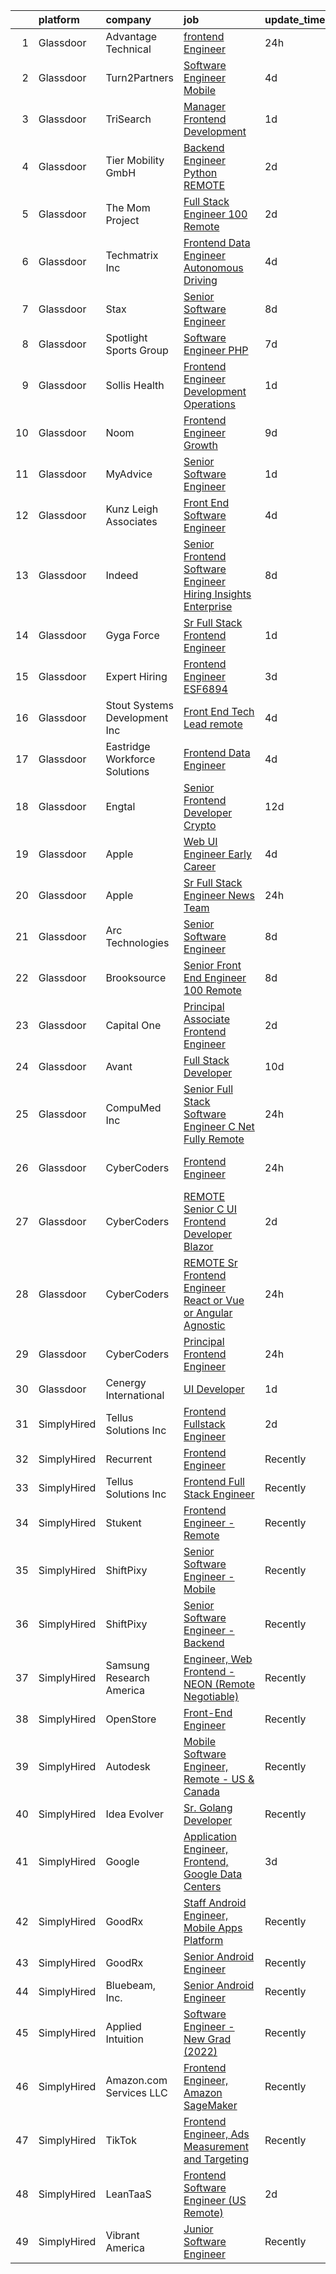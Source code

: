 

|    | platform    | company                       | job                                                                                                                                                                                                                                                                                                                                                                                                                                                                                                                                                                                                                                                                                                                                                                                                                                                                                                                                                                                                                                                                                                                                                                                                                                                                                                                                                                                                                         | update_time   | location                       |
|---:|:------------|:------------------------------|:----------------------------------------------------------------------------------------------------------------------------------------------------------------------------------------------------------------------------------------------------------------------------------------------------------------------------------------------------------------------------------------------------------------------------------------------------------------------------------------------------------------------------------------------------------------------------------------------------------------------------------------------------------------------------------------------------------------------------------------------------------------------------------------------------------------------------------------------------------------------------------------------------------------------------------------------------------------------------------------------------------------------------------------------------------------------------------------------------------------------------------------------------------------------------------------------------------------------------------------------------------------------------------------------------------------------------------------------------------------------------------------------------------------------------|:--------------|:-------------------------------|
|  1 | Glassdoor   | Advantage Technical           | [frontend Engineer](https://www.glassdoor.com/partner/jobListing.htm?pos=109&ao=1110586&s=58&guid=00000181518c08c383acc1eb36efa205&src=GD_JOB_AD&t=SR&vt=w&ea=1&cs=1_76c3cd24&cb=1654930541083&jobListingId=1007932385403&cpc=8D52E76475A7E842&jrtk=3-0-1g58oo276q69j801-1g58oo27kmfoh800-1c4608d4067b4da2--6NYlbfkN0CQRQ3eiV4YWjrRS1ho7HVQ9JO8v6Fb3eU0yDOJbdOiEguntuRlpE4-_N6DYLNj-GpVRlBnRdbEr1rylQOgmNWESmwGVUpaTgO1_xp-1jyA9Bon-7S_iNsbLapNemexPLedJXkB5WMBcDvy3fi9SJjJ6G2VwtjFqWu6YSSdLpu21rRXkOqvWI_ocRdR-BZdwZ82H2ybsaWdT33KcdpXnUNsRPgQ39P-NCVXuMWvVBeVoN9vkNlkMrNJ8ztIUwVmWPxWAAW_rLkDWAAeKpFoNb8OC6y1hvnPSCrTv5sSAbWrHD0YJ_OmS0L23DUkwraAcTH3I9DsLMquY4KgB8Op4FaUF-t4VbbE4_Qmi4lMlWY1rUW98RuOS0HFpsUO0vCdbt4giJR_UXgKqo_18zFAwS6mTlEArPEsxhUtoQzzop6_iAP621Ofss0C4B-RhU2XKacoYFFEJgzahTAFHfXqTZ9Zz-0aeoY4jLqTo3MrMentDEWrqoM1Iu_9gkQQBcd-VZLNqrEBWrDYEUBhdyIyHLEpSz-CnX6nvZb3n2vWk9P3LqjHP4zqnYHLAieiuZ0juTR1KjOxsxRa7g%3D%3D)                                                                                                                                                                                                                                                                                                                                                                                                                                                                                    | 24h           | Santa Ana, CA                  |
|  2 | Glassdoor   | Turn2Partners                 | [Software Engineer  Mobile ](https://www.glassdoor.com/partner/jobListing.htm?pos=128&ao=1110586&s=58&guid=00000181518c08c383acc1eb36efa205&src=GD_JOB_AD&t=SR&vt=w&ea=1&cs=1_4f8ee5b4&cb=1654930541085&jobListingId=1007920568619&cpc=8795CF9063CD573D&jrtk=3-0-1g58oo276q69j801-1g58oo27kmfoh800-978d5e3c67862774--6NYlbfkN0Dc3jGFnFwn2liVCl9Sl5MDTubFyvmW0NjAwwVf1SZ-At_XFhhAtXFeUBZkQK7ZJU52mrJx-y3FWNkxe6OvprR6dS8gwY0j-AwllEfQNmNz09jAKJeq1aGPEsGjd-ymWDzijwXmI_ETKM2YOL4DvaZhPsRrgA4SPvNp0OzLJN8YqyQE3mD3XIAw4dF2ldvmncRVusuK35WnUnGGj4uIwnjyLg6de8UdI9FrtYheiVIwcaxUUYGc_OaP7iCEJFOEAEnyta_Nl7ns3Ovay6GxzdKQwu1VH1Gt6eilDs-NctwIxu7kX-B5JGDGlwOkiA1q3YC_1vdtBqmDawPbm-a3rDkVaZ0RK_BR_bKTzaD5z5vUuhO9GWSr6sOSwbkGfe5nnHq24iH6Qp4jYVBdmnfa7erX82UuGzdxo3zQ5fkP-YdfoumSRPDodDtpkX-jpjgoFdHD1L576-4t66tNx6v2m1P3vD7XoCoZLOyMtOErY_Bcjxu9L4RghSQS25z92jeEH1iYI-5l01nDNg%3D%3D)                                                                                                                                                                                                                                                                                                                                                                                                                                                                                                                                           | 4d            | Remote                         |
|  3 | Glassdoor   | TriSearch                     | [Manager  Frontend Development](https://www.glassdoor.com/partner/jobListing.htm?pos=123&ao=1110586&s=58&guid=00000181518c08c383acc1eb36efa205&src=GD_JOB_AD&t=SR&vt=w&ea=1&cs=1_6bb57cae&cb=1654930541085&jobListingId=1007930108437&cpc=48B9F4758953335C&jrtk=3-0-1g58oo276q69j801-1g58oo27kmfoh800-1fb43ddbd16200c7--6NYlbfkN0DJ41dufiW9-_d3VmOZHcpuez4e0Bu4X9T9KlT8_BkKDTCpIQbqk84Vut8YIlTyJcOdefnYfitVKRobzW5NG88V_4cwDMjyk2_WcuU5IBOqVoe13843CMmnekmYzuLZBMtO3Jw3C_1GVihO27h9iyhMm_rpHkx1_xgmOrZ3roYQynvHyf5SIxi4sYdE7adpc5DcNCDxyphJ6ygMYJii3r4lQfE7RMzJJT3UObCrMlO6ZND4HqQhJSMRfh0z-8hcKiFdoVn5d11ditAX5-b5zBQzOJvHs1DDorODF7Ce8kUJDi-b0w9dQUBT5VMN08fXHpkhPU343DWpoO6_SgkuYzOvrvC9BsgLSx8VIsTcstYjKLfBjy2ctMULt8AiWJ8tM3gwlCSPRkUk5zZELpkB688IXb5sZx8PEQb8R89pQU1fesZytapVZnrZn_q6dQ6i51Mbsw0OzsRltyMcxZUUrnwsYLflMQoYnQhKf5WTkB_8k3pgsX0sGi1QIVScEGcr78z10yAmm6rA_ZEZ7HYbH2odftdnEw5sMYY%3D)                                                                                                                                                                                                                                                                                                                                                                                                                                                                                                                      | 1d            | Boston, MA                     |
|  4 | Glassdoor   | Tier Mobility GmbH            | [Backend Engineer  Python    REMOTE ](https://www.glassdoor.com/partner/jobListing.htm?pos=108&ao=1110586&s=58&guid=00000181518c08c383acc1eb36efa205&src=GD_JOB_AD&t=SR&vt=w&cs=1_b63c5dd0&cb=1654930541082&jobListingId=1007925659473&cpc=AC285F3A3ECA6BB0&jrtk=3-0-1g58oo276q69j801-1g58oo27kmfoh800-65c3a6c52570333a--6NYlbfkN0B_tOCTaLK7pkSv4KMSH0_Ee1gDJXJCRwxGY1FT9VtS2Wh_1GheLFkjGLq78LwEcGNO0zeaGKSXLZNfWNCzjtOyvF6Q5aHkBrb5SHG-4v5XQwQwdpO-g3mBkMh-m-mERAJbVNbdCF6XglGDXNBxxeTvwSh4K87B6R6_bPEGdDUXoT5j5HH0s6lIjFZBpwXPkbJFFBef_5LAGAbjmmS9-Ht4_3i9EP2GReO9y-1pmyweZUQftYF09xQ_sE8iKlCrDUYe-Oi86WSIw-3FHoduCrBXbKerb4oc24gcXuzrAS1f0v66AfjSHsPNjBsBQWcilzrEiwJQ-Q16JOukenb4R71DX3oJatmfKjikfheVnJBRogGAUS6JawXQVfTeQXmu0Ja1YHQwrS4NlH-wRe8rrFfU_tqwF9etZAaexfRth0OuXmrsL_ROjrLKESw5jJPJQFMMQIMgfvlHA_hJiyoow68Re8hhMFjrdOtRwyq2_ROI2Q%3D%3D)                                                                                                                                                                                                                                                                                                                                                                                                                                                                                                                                                                       | 2d            | Remote                         |
|  5 | Glassdoor   | The Mom Project               | [Full Stack Engineer  100  Remote ](https://www.glassdoor.com/partner/jobListing.htm?pos=119&ao=1110586&s=58&guid=00000181518c08c383acc1eb36efa205&src=GD_JOB_AD&t=SR&vt=w&cs=1_23692faa&cb=1654930541084&jobListingId=1007926574542&cpc=FAE5E775D180B2FB&jrtk=3-0-1g58oo276q69j801-1g58oo27kmfoh800-0eedc47b5d8e459f--6NYlbfkN0BDp_epf89aHDQhKpPegNJQ_ldQpEFZQsM9OcONMGxWx6pU56EKHF58QjVdAUvn2gVSZ3J5OnRAfhezFfkEcXimapI_2MM5odiVORnmYH9NdH0VKIACK0uNa8YIzBsxA2PRaFBkrUk27LWFY7YlvhjKx-kcKizDm0vcZG68BGAo5pcGqWGbiFOUywMzS0U-r5NApt0XL3YtYLKbCRHGg3JT4gUQAFOBbaRqscAsqSpRCuu-owSu_KEYXDMDoT4wA7GtDao09sro1GbazGqGUOo5xekQeZ14R3wBqCKmhCJlepbuyecCYiIkBw4ztlSh3VVZTXBbI45ILGP_BWr_HLfMQAp5aEPvy3kym_2tuCTjNOmeTQNOQqSUvE8yULDkCogRWvMyz_Xa0bfk58mHH8oBgJB4tiTkzaIoPmyuXJX2T6q-LMUQQWtkyaWUbIRCEb_xQHvnJTP2EJPsrk5KPhmRhIVjOHbG6QDI04n8wJX4ATX37AyRA9tVfjcIp7PYL4bp0W82eQczKHBeBivQpfcp4odiK7Bl3_8yRA0O5SVhk13KVjLSuNKu4dwB1vrbTfTfXXND94iQHA%3D%3D)                                                                                                                                                                                                                                                                                                                                                                                                                                                                         | 2d            | Remote                         |
|  6 | Glassdoor   | Techmatrix Inc                | [Frontend Data Engineer  Autonomous Driving](https://www.glassdoor.com/partner/jobListing.htm?pos=115&ao=1110586&s=58&guid=00000181518c08c383acc1eb36efa205&src=GD_JOB_AD&t=SR&vt=w&ea=1&cs=1_18100281&cb=1654930541084&jobListingId=1007921333704&cpc=451933188B21919D&jrtk=3-0-1g58oo276q69j801-1g58oo27kmfoh800-6fd8baed03b4708d--6NYlbfkN0CGFPBiV6BPU3R9Q4bvSgVn3-vD6sh5AeOCgyZgwpVxzqd6xWhPFLYbPwV8xd92GTovofF1kfZkH1tNXNwsg6wxPYcs5BGgCNBOzA5S1QDaEaP0O2GBRIdGoXpNQpqNg87RkEtYYVLF-PPzaSM_Ugf8q23LWXfEN05VNrIOLYJYsmi0e-b5uJS5e_45Ifmj6i04j-Gu17qUBsEEGTgvq5fmJXm9lIOpkgIr895L8xmkcwO8FRLBBzpDK6wMxM4G_qDDqDJUpk5Rgpf4vxJrO_S_sqGlZjWRFzi6CF8KCgdb3v_V8no_efQIuVnADGcEptI_wj9ubHphAaHa1ZlyubZZ75NnX1rYXamBRoq3byirJ_r2NJ-uoCj-zS_UyKee-5EQLzzaWp3rwCaoJJpelUP3kwt9QEhjW_95071TxOkoCeqZqPhwS0FE2HwNSkLQ1JNskPyYcc-Mlc8hAy2qU43z0RBdZhJP3wMf6nZrK5fbafXP9p2PBT0SBMUDy0pdbt73WKg7SN6pfDmREABiIGnw)                                                                                                                                                                                                                                                                                                                                                                                                                                                                                                                       | 4d            | Newark, CA                     |
|  7 | Glassdoor   | Stax                          | [Senior Software Engineer](https://www.glassdoor.com/partner/jobListing.htm?pos=103&ao=1110586&s=58&guid=00000181518c08c383acc1eb36efa205&src=GD_JOB_AD&t=SR&vt=w&ea=1&cs=1_19a2c019&cb=1654930541082&jobListingId=1007913595331&cpc=412D8C26869823CD&jrtk=3-0-1g58oo276q69j801-1g58oo27kmfoh800-fdff5e42545d7dec--6NYlbfkN0ALcuIyRlzerC78lWIaw8kUTRQHvNlW6IuMHNZWRyhpwa5m8O2bMep8hV6AUE2uXVmtZTVH7wKCTvgMM1o4Q56HSR4EyhpVJe4mnibl7hTiH-Xlxd_UDx9ZnvcUclLLPMZAVg9IMWMNmSjaRn-2FBtf4HyLD80fEpkITStqMHmqTVxWdgqK35aPcsJGJZb4iDKzRwGt9f6-hG3bV3eMc6SJ6NaWK5z0QcwoZo1SruP4keXLLtEYEw3YinNhVJq6jRFvbM38LoovohUVMnuWtXzeK5ENFJRLDbbeybyWauvJGFQRMCy-M5qcUQJ0nlOvPm3r0lu2Pmydo6jf4-eOY20aA9HoscymuQVp-4XyPwoxlPSHDVUgMRUms91zlxQyNzQ-8ZXYvzO6Gn8kQC-0QfTAKeqmc2wuIvJVKqpOwoIBtFJjOicMWlEP7NiyJXQKSUEC0b4hol0T8VbAnvmr-1fRAK7drLyiPMuGQxciPt1aCg%3D%3D)                                                                                                                                                                                                                                                                                                                                                                                                                                                                                                                                                                             | 8d            | Remote                         |
|  8 | Glassdoor   | Spotlight Sports Group        | [Software Engineer   PHP](https://www.glassdoor.com/partner/jobListing.htm?pos=112&ao=1110586&s=58&guid=00000181518c08c383acc1eb36efa205&src=GD_JOB_AD&t=SR&vt=w&cs=1_3b40cc5f&cb=1654930541083&jobListingId=1007916000282&cpc=A0637F14311B9419&jrtk=3-0-1g58oo276q69j801-1g58oo27kmfoh800-fceeecf022a91ae5--6NYlbfkN0DG4ntHtB_rMsnfhgmnSvK2brktLme1L4SiDeJjQ-izrVOLqRJ5-yjEwoYGp-nj3bVJjTAiOKfFs2OpzzVRQ2hNPzsr_awqPOc3aS8-td9tXwj5FNmavnpU8e1aIelmy18KzFYKE5jUk2jdaxcnDNlFddbRwDlD2BhrGHupFOxXInFZVgILXvEVwH_GtLHS3RDShncw3eaxbA79GbuPXRciwuJm5FN2fWc_DevYV2cHfPwVEU4FQXeSa94jXXSx77qV-fKw_oM9ilFI1coixwqNUiZSuSWhj9V6oLHZqThDPFdj-jXppVVbEm_XSzKLxUx00eZhLZF0jK6VCM_5pQ-sbmZb1OUjywAPierkWzJ2A8kJyi6IBXn47YNU7i2kSIo1wC3RYakCzPdm70qfAwg-vJZgjIGW9eLtiv369OmvsT-Frqiu8Y7n1tSzDpijfwFfi7H5bsOqKCfqDA-rX9vAoWNPf9S--aAUSffbnBwj_n34IkN6dLoXwpZA0DC8LsWn1dlRTJJLLoV7dNlQOXU6DByDsye7-cVHRXtx5nIKJufUYeBIWK2EO9KUiY8uLVJufhzSIbIWMDor4zFyYbUucNrsHH2Rj19g_YbIdLzic9patEUMXbspnZMmM0-Vk99VZMyR2hOguXshv8w6PJgBZE4Sk0wNprCkb9V9VXf9C_YG7bxI62DwyW8MHfi7-roL-sdqw_93BnIvpUZgPg3gapykSH7e2OVZVrWclxmZlB9U5pphpzSQuuJI7sIdxVyPZ9XV76zCX2FhP6aUS85zilCVXx5jdxpe7QMXxJBbrKBgozhgpvDB5zEb-42KXvaSN3xJTB8PpjVhEFiEDRH8wBq0niAZwi6eN9_1GEkJ3cUQv38LjrIJaMCSaT7rejuliBhFhrBVgOge7A1VoErd1Zx4-IhIKlEU-9w3Y9pFaqO29aYND7PKMYRepKwaZfHVXEMXPatLp7bFgYsr0jrZ2d6u7AjUIZA%3D)                                                                 | 7d            | Remote                         |
|  9 | Glassdoor   | Sollis Health                 | [Frontend Engineer   Development   Operations](https://www.glassdoor.com/partner/jobListing.htm?pos=101&ao=1110586&s=58&guid=00000181518c08c383acc1eb36efa205&src=GD_JOB_AD&t=SR&vt=w&ea=1&cs=1_78d33974&cb=1654930541082&jobListingId=1007929709162&cpc=0A88B0016E52E137&jrtk=3-0-1g58oo276q69j801-1g58oo27kmfoh800-612657cf7cfc80ec--6NYlbfkN0AskZT7SB6kLzP2TNIiysP2VthSGSlW3Ss6H3zkxWAVpFEOZOG6ZkM7mIbwqoBkcUkCkWuuS8xTNGIjTgZ7A2lDVq3zkkY6hCiX5k3JsgTXzY3w-ebWtGemUuz2PLg0laOo5h-Yz7qvIT6Bi0iVQCUwXdh9RrD588-r0_cpCNtBR2Sk3YP_5xajkXU-a6RKvr7mt-jc2-IMwwVLl1YzT45DvImK37DQlSA18zLjISc02xVIybo1W2mkGNrZCiYhhy7_auk9Q5ZtDWk5r4sDZvB-i5UPMNdiDUgbxS7O7WjJgXzai79A0JKklbKRGhAFDy5ckTfHGLKyCI_V1dfa_WBKpV6lMWlNhZw8nlj-7ajx1db10CCwNALTqrfeTZ2eOlUq30e23SbL_jvoPOSoyaD1F_Q5xHSXCkR7Ns3FOik9ze18cYVj7d-XHeTvL7kM9wUNwwB38JTYvjaDodqk-Q_r)                                                                                                                                                                                                                                                                                                                                                                                                                                                                                                                                                                                     | 1d            | New York, NY                   |
| 10 | Glassdoor   | Noom                          | [Frontend Engineer  Growth](https://www.glassdoor.com/partner/jobListing.htm?pos=104&ao=1110586&s=58&guid=00000181518c08c383acc1eb36efa205&src=GD_JOB_AD&t=SR&vt=w&cs=1_df782a96&cb=1654930541082&jobListingId=1007910128941&cpc=1D891ED3EFC3904E&jrtk=3-0-1g58oo276q69j801-1g58oo27kmfoh800-69a67ca697010a4a--6NYlbfkN0AjMFp_ezpzrHLr4sq-SQAEo_r3J9ONvXwdD9Yq9WI6NcwPtXUXnbVJqOWqEdib6aCtGmnFVacY0MrZNxmFwRUru4m80FTLsTddlTJk2Svs1Bh8NMr04BZnl7TTvdpxLAQTqlQmwjXNg5PZcecoHhjZfsy0-yrEcNJPgvw7Gp-V7J7k8L4eUIzRLweVmR18GoaBaGVHH84UYsEV6dj61B_5UheiZoPOWDUZQxWwTIasKwHN_4NsjMuqU5yb3HALFNY_gmAzPc4dbaVA8LJD5NWC13ABx78Z1n3YYcB4kUgbiygRoUBwHrpr2sros4oVoYZG4QCZAnM5a9mqlS82GxzBfysEnc2HgHNvT6jwy-zI0ed8tEgfCc7fyHcwkt54BUIMWJ0LDLChy2UGpMajygk6E_FchIUMjknTijHmyP7qBWV34xDxlkCpbwJPzn0Ly8-TP2eCuzXZpUPrHiOjsgMkR8OS1mVzzFCW5aFnqzSxv6DrxJmFTSqGQaBYLUpI2CxK79lk8J0AMS4j3KdLA7Bu3OIOaNT9qtApj_NermG6153BwPHzTRCBNF8Unl1K1v-0bXRoIwN3NPKPymNo2VOzZw2EgIy6eIXltmGV4xhYWiH8GiGCSMOQXByqeBN4wePpq3vvIgSTzR7P06qy2wA8k1o-JgH71wQY5DZpiSzt714errtbIC_CEBaPvd9hlJoDCagbpV_Pw1V8MzGqJLnuJRu_WjygUIR6MjtcNXLI2-Zoj0gulYCDfD4xXUBR2A27bmEjLQTxAXhiYoPewVL70dCibjJA8M8ecUZQHjHTouwAzV9nggnXM58RTQHuCL0vCuOCN0Q2PttqdRlgEXF5Rhe0iEf1xmU4N810pY7sup_2f-AAZQLR1O_VPpdBjr35HWxV7IW-ro63dQe9a3HW)                                                                                                                                             | 9d            | Remote                         |
| 11 | Glassdoor   | MyAdvice                      | [Senior Software Engineer](https://www.glassdoor.com/partner/jobListing.htm?pos=106&ao=1110586&s=58&guid=00000181518c08c383acc1eb36efa205&src=GD_JOB_AD&t=SR&vt=w&cs=1_2ffaf2a5&cb=1654930541082&jobListingId=1007930544496&cpc=5075878B7C32FFAE&jrtk=3-0-1g58oo276q69j801-1g58oo27kmfoh800-4ab342d53e745904--6NYlbfkN0CCbOqLFAkE17MDkfB5QkeK_R8bo7qf9dndHNr_grrY-FaXAyxrjkRYlskPYvUo0nh1RlfzUaqxvuCMumqp2oqj6NsgjGtkpMjub4FUVoFpJciNMCfeJtLgmztq6wq6TNK1yTrzb9_GeX6dJa7nSnih9VijsCCRM0pBfYv7foGbYOj-uXLDHmksHUImpmtioDBcXYBM3ZUX3zxuCgCfwrqBNpYanwObV5FYfxyKd2ZNb2wjFSml0lis9F9JX6HrAY5aKdnc1msHp7QErgtreTFCAB_NZyDL8IJvlJzUwqTqICmBx1XJRAB5thyyKT7DFF44lYy01Mdwim1nAgvftPx1p97wBZVTfePksl8wG8IAMObwqtyAlTIEo5t3fZEPjhUGO-10erv1avf0bu7G9qXd3r_3lQcmqHC9UPqGr6zT4zX0nGpLfj2uxk_kiqbSmpo%3D)                                                                                                                                                                                                                                                                                                                                                                                                                                                                                                                                                                                                                                | 1d            | Lehi, UT                       |
| 12 | Glassdoor   | Kunz  Leigh   Associates      | [Front End Software Engineer](https://www.glassdoor.com/partner/jobListing.htm?pos=107&ao=1110586&s=58&guid=00000181518c08c383acc1eb36efa205&src=GD_JOB_AD&t=SR&vt=w&ea=1&cs=1_b03101b3&cb=1654930541083&jobListingId=1007921014497&cpc=AC285F3A3ECA6BB0&jrtk=3-0-1g58oo276q69j801-1g58oo27kmfoh800-c19d9ebccc4ef3a9--6NYlbfkN0CG0MOFnlYlPQ1Ern0f6lCNr2JCUFSORbPgdH34SplLN7hoBEtp_0PRK-IYXHBkYDzl-DaRLyzOG_Dcx-2NP1fCwXA70OatxoIGr37daSx1IyH8KM-IJ1Tc9qE9-UOtxAFamSA--GwEzXE-boS78acIxUwQg0t0owvCTC8yoxnb244s1CP_3GWOO6AlmG2u3Im0KL6fUK_N-1i556UNeX49PAhghpIuA1Jc0MZh9YviVd9qIYzg3n31WoSaB8tKm9fA5oLdYt-Y8Ib94oSDsMMJLdGegJX090QBjOoYwABwUxoDxGZYBvfuY6H6fC3uB4dcHK9oA4cs_h8LOBSM0PfXgmrSqmpWZDzgZKJwxDQFMKIFG_g3qzASDFGChIj1hVrFvJKFgnOOkOerPkd3OIo7U4i-_rA9SDQJhKSjiHH2odmOGhFnvsIGcP1_3uL95OAG2NfveCPWaWLArbpRoczekY6t-6nqABihcCMSAfXnFTGwr5IempbYJdjhbc_GBkM%3D)                                                                                                                                                                                                                                                                                                                                                                                                                                                                                                                                                        | 4d            | Remote                         |
| 13 | Glassdoor   | Indeed                        | [Senior Frontend Software Engineer  Hiring Insights   Enterprise](https://www.glassdoor.com/partner/jobListing.htm?pos=105&ao=1110586&s=58&guid=00000181518c08c383acc1eb36efa205&src=GD_JOB_AD&t=SR&vt=w&cs=1_88d3b927&cb=1654930541082&jobListingId=1007914193710&cpc=6EF74AC2F94C1840&jrtk=3-0-1g58oo276q69j801-1g58oo27kmfoh800-601967a0fedcf26a--6NYlbfkN0CiRNM7CVr8YueLFKlzwbFWI0o7IjV438l4sVrvKZ0flpURU_mqoI8E-VxPfg2eTCEQlqrYmweRB2nUyRnuyR_4Gn6Njfq7Uqo_33Yj0AaxlrpcFhRKm3ToVP4-MF4tKya9NymsEtKgcLSyuoTgUi5GZrXg52C7BV4cjBj5B3fUs05hCnLIqO4P_7bfp39g-Ro_-S5b4AqyypG-PoHf85pCqYLCjPAPRPXo6DdZZA-SdSNdTXFnaXgNocgwXztup7eXMGLwbU_ROHBq3dakEVC04etnoIWtuYoN9DMsRur8wK1d9fzRDH6gReX75R7sFsTcpPl_V63B9JjoPnQwB5VcKDKIsEvvI59VLozL2AcrCiZl5tEG0ISjGeFwpRxDTTml9bsFWGogu0q86AemGA7OMHO-PgSoi_eWwynBBFRwwSJ0-mbAT0XvUyGf6-QZyMcIRvHHctJp8HhZCfgn7B0ODggfp_y98nvsJscTtYC1z-kWYZ_eI4sniTNSooZxGu53fWS-UK10l-CfBr5MNFzN)                                                                                                                                                                                                                                                                                                                                                                                                                                                                                                       | 8d            | Austin, TX                     |
| 14 | Glassdoor   | Gyga Force                    | [Sr  Full Stack   Frontend Engineer](https://www.glassdoor.com/partner/jobListing.htm?pos=114&ao=1110586&s=58&guid=00000181518c08c383acc1eb36efa205&src=GD_JOB_AD&t=SR&vt=w&ea=1&cs=1_856b4644&cb=1654930541083&jobListingId=1007929120124&cpc=4F748F1840550ABC&jrtk=3-0-1g58oo276q69j801-1g58oo27kmfoh800-80e499898720030a--6NYlbfkN0D595pKFLtG2arftsrV6AW5PB0uob0t3WrdpShoHvrzlvJPwCi1teKoKcV-itBsElag9uSQFvXI-7uepiV6Zg9BVuZLf6ro8VwygK6iL97opNzwTKpIpqGGJt33vaFexKY4yMERHQWuWq8t6RriO6l9urUKWBOqJvdLTx1p6qRyvSfGBFoCUWWMc6YUnf81fLVrmIZgrdOjFfFx5ArrXXjQ7pKvnJ58RzeRwgxil8WcgnKeBfkADaK1mjDxgXFjdXQpPDXrWFu4NhM_xzeybDmjdcPKcChkX6hV4nIOwH_oH-f1cu7tbRBnJq-P4Lm6y0QQGi0b0hrxSocf4cvAe7J4i_1gsUGFjtFGI9vyjjkrh0RgQnVKUWt8rgFcmJLpV88LzIw9DyBTZxS8BDnyZkNhA-OTSsPjQZLy6-o52nF34ZOMqruEhTbxf4QBip6TznpZqVclENZ5sIv91nkN5iCJRlbB6dGh0illd667cfDDmmds-vYmistuHhlZYjoseVI%3D)                                                                                                                                                                                                                                                                                                                                                                                                                                                                                                                                                 | 1d            | Remote                         |
| 15 | Glassdoor   | Expert Hiring                 | [Frontend Engineer  ESF6894](https://www.glassdoor.com/partner/jobListing.htm?pos=121&ao=1110586&s=58&guid=00000181518c08c383acc1eb36efa205&src=GD_JOB_AD&t=SR&vt=w&ea=1&cs=1_62d74e70&cb=1654930541084&jobListingId=1007923921862&cpc=56C4EA4A1A191A49&jrtk=3-0-1g58oo276q69j801-1g58oo27kmfoh800-ad9adbfc52082bd2--6NYlbfkN0Bf2f-4U936TxvFb4B-5UK4I-XgW_8PCIuPs5Qt2CcMU5PZSMSw814EOQydSSAQA1ruvEm2stEfyRQGyYgqhwEvSaEznFgKOPCk9J0i4KYTIv5aumBjR1Wso8vVK099Zj-lhWaQBQrRGBzGgkTdFRzjHEnvSgerYCjOubcaiPFy8_ySxzn_1yFk72B5ldyTypgy6egHGyYrESrz_1wWCuaJfAFcXIwjya-5d4N-SjHzjOuXso6am8eAfBisVJUMw1gtDBkMh-YG5ZyFuiq3S3LjcP56q1rGQE9_dQSY7I23Y8dsAk-eY60h5bCD02XiGaxOcQx5uKN8V9kzCUsi1TBRt-Ai0FRt4WrK88gYRD6dYRriYdjCY3YvWR9QpKzHycB2z0EfMQW6wXWU0KQ0USqUrVLtt3xr8dmoKCHauzmhclGX4OmP1t91gomoOI8UHWd6u4Ab6t26FwP_CkNMYpMPaKTG4kLs0L1loKqXzSutmUQAJHNnWXJbKiHRnwmgdzk%3D)                                                                                                                                                                                                                                                                                                                                                                                                                                                                                                                                                         | 3d            | Lowell, MA                     |
| 16 | Glassdoor   | Stout Systems Development Inc | [Front End Tech Lead   remote](https://www.glassdoor.com/partner/jobListing.htm?pos=127&ao=1110586&s=58&guid=00000181518c08c383acc1eb36efa205&src=GD_JOB_AD&t=SR&vt=w&ea=1&cs=1_381b695d&cb=1654930541085&jobListingId=1007921049416&cpc=9DC6E4D8324653EE&jrtk=3-0-1g58oo276q69j801-1g58oo27kmfoh800-6041a36875844c4d--6NYlbfkN0AsXV9WN2S3o5diz3g1at_QZ5Gi5Gxzp0weY4lP-XR9okPdbE9tLAji2U4ioVCf6vTc20U0Y7MZMkEI7M0KEs_XpYgTjznfeamDiI7ca7mg4S1TbiVCjDg0fxE10k7WzZxP7DH5IXQwo9hURkS0eRZBkWlV-gZeW4ZneJowq9PoxfPr6BCOQ03J3oF6e3E9hRRu9ucD4KKfND0wew0Zfeb_AUbmvOnyAo0NDEnUkCJpsmo4vb46HJnHN_jWnOclVOLhgJl92Tp3_0Q_r-2GT6fLhaG6ak49dOjWgojNXxEO3uqYnRsxf7dzle7azq62hm0M6XLiE8dlsLhCJ9vA4-Ubao-edQ4dADRHKO26L7dUM5PFVS6OiqLxauI9-uAbo3QOcxmCKjud5-E_xXovOYHBUzYn6u8EQzQ9qZrae3VWXGlthF2y8EZMv-ddMyF8_ILZOS2YYvAY18IGTgcLyiHVEEgSxx6lSxw4YtjrnS_txkD7n8x1k7WT4ZxeT8hTXJg%3D)                                                                                                                                                                                                                                                                                                                                                                                                                                                                                                                                                       | 4d            | Remote                         |
| 17 | Glassdoor   | Eastridge Workforce Solutions | [Frontend Data Engineer](https://www.glassdoor.com/partner/jobListing.htm?pos=129&ao=1110586&s=58&guid=00000181518c08c383acc1eb36efa205&src=GD_JOB_AD&t=SR&vt=w&ea=1&cs=1_b62b36cd&cb=1654930541086&jobListingId=1007921881816&cpc=A65DF3A704A48F9B&jrtk=3-0-1g58oo276q69j801-1g58oo27kmfoh800-e5ebd216005cdef4--6NYlbfkN0DybkRSn_Q7CT62GnFN88VmimyaY7jaahKWndbXBXLMBbHMz5el8CBY0eGB8qz1XOb6PziYZgRDR5UU8M3Xk7q0aGKLAgSrAFYS_ZW9LIDi1IzAHVGMrCl_StuEdMcgYOLn56kznYoPHc3zt-vtBJf9_O7IIjRda66-wFpIPe-o85diYDL7MbltCwsCzBGvb_MqgCsOLeNKDZhrRAb7XTDCewABRaJ7khnPRhXeuiZXqrhXJSlg90p-KATbDSufu9w15EDx0hJOCCtjG5dSpAAOYWsxrYwn-jYk0gTKLMCpEzkkXq2N46DKLLjS9uiGp1Wun6evs7sgzwmuwcc9aBPKi6z2aDnD2RnajDzJkdMaaoBEH90YOWjP3ORqc7GJgRpKpM7UmmXJc2V3oU8_MtlVKlOty5In-lV13LrKeT7n_DFpXKLurD8E_lPkh-WcTzegOt8Cjuc8t17x3FO9PnvY1z13J1iR1YUgVTTOFOel7ll4_v8zeT1r1sNU_rgIrQLH14i-iSo6xXSdYEcZXe3WZ38SJEA7GbDNLwlDGoJYm8FuBLZTOl8-smcr2UVRMqIuTQyikB3bnA%3D%3D)                                                                                                                                                                                                                                                                                                                                                                                                                                                                               | 4d            | Newark, CA                     |
| 18 | Glassdoor   | Engtal                        | [Senior Frontend Developer  Crypto ](https://www.glassdoor.com/partner/jobListing.htm?pos=124&ao=1110586&s=58&guid=00000181518c08c383acc1eb36efa205&src=GD_JOB_AD&t=SR&vt=w&ea=1&cs=1_9360d510&cb=1654930541085&jobListingId=1007900642993&cpc=F41FEAB56D215062&jrtk=3-0-1g58oo276q69j801-1g58oo27kmfoh800-98d84cf7f73aed2a--6NYlbfkN0B7Z8t6fEMDh_BTkcJVPNJicKvZQEBTy5HSwyHa20ewqmyfWNXjNsfvmtdqiCQm-ExabdXQlCUKZ34u8sRvYDDm84VzoRsbgQPGJ5ufRg9H3B49H36jQP1u_f_rnZVOJjxOCL7c2wU5iTM6kSD3_VCv5dz3NhyOkJfxI_BY4Clfl_VGj17TFWmCjzVFolMXE74XcvUxlwCfHI6Mgrw9FDgA7P7SMdY3nKfHSyxiL3hIWCNFPq28HAN6v2xFCnrp8lwSYu4SrHKXxK8nE4EPajIfrC3aK3dkqOV7rlx95N5sF1bGJKfYZi73So1txdQFhrOEeZKhxzbnbZBzr7OxvAlOrTfOc_nqrZvPwTbVqlWjywWi3cZz08cwkL1_51pgjiFhbI2yqm9nkCsg9DFnGc5znqbZAJsWx8Sm6skx2h6Q5GIFB4jxezbdss13EfunDoBUYmd2UK12kRZHEqJrnMRv6OIsSxVBfHXQ6d4BYJE3VYOS-vt3wq5looW0j0BE-plChfcpS-L7joKkiNMVm1Ah)                                                                                                                                                                                                                                                                                                                                                                                                                                                                                                                               | 12d           | Remote                         |
| 19 | Glassdoor   | Apple                         | [Web UI Engineer  Early Career ](https://www.glassdoor.com/partner/jobListing.htm?pos=111&ao=1110586&s=58&guid=00000181518c08c383acc1eb36efa205&src=GD_JOB_AD&t=SR&vt=w&cs=1_248bdc78&cb=1654930541083&jobListingId=1007920183698&cpc=AC285F3A3ECA6BB0&jrtk=3-0-1g58oo276q69j801-1g58oo27kmfoh800-84b34aa49abac586--6NYlbfkN0BvKrLyj5gPmtZO9T8euul8TCxuuKNOtzRJOomxnwSEodTz2Bc-sPZlADHp0xxmf8VEua5gx5degNjhGWHjsXjMZLc8jelF-jjcxDjKAs2veg3r3u9lY1zdCfM0m1DtvvFOpZLNt5WW1rssifDdYkG0Iiw_QofCUWGPV-dUpfYIdyjHSHu36ZTo-zg2toK3Uy5y_qlUyqgAkFcxwHjHb2p9GJUiNoKKkNkobYPb90fMN2sy7VytAdi8xuoNLisuNszSr-i4qpXRBTb0-Ad0YjHJWfFD_P0pllPII2-6T_gFuug57MpRjoqdameMHeVzESCFhJQocJmjXpebFUmZadEo1N2iCWJ0axyl0FuUyD9rGgo7iFWoHjcIwFBDYL-rT2OSG3l7HEhRtJ_poigBXWoO6ssj1LGzUHHDOmFOg8j6cRgH8zSdgladY-M5OwEAmB5TX7NfziXGEE2nUUVZjHWLpPgENRtyp7ylflNihlCVdzisL1LhT8N_gs4VDiMzVKEdzLWYUUnhMNeBAAD8MyJGcWcn8Q6Dx5awPw3VWv8EdCT80az7zz7S5CZXYUS_uO-rHkLfRVEM9wDZgMBUDUyVF1p91q7JyIGUtQ-5Vk-lrRca4ML_lQZnXv8A9jN9CyHeYpxoH-8DGarPuJaQGBlmK6qVRfvqn8g9cl-uOlg_0KvhZe2MMOr4Qi8UKnmqzCdiXgCGYs9Au_oE2ysEFLcaTjGRr3HRaG_Vsvol09N_fXfuhENkpS2AILwY8DofUdTjeg8BkLQZyqJHvH-X7pVhB2JyVZLlsx2aaq3mpdbzFr_Y0L7gJmO4VyPtxbzQT3GDc4Wwapu1cr7axPeWz7tQrPyFxhZTzw_kKNrS5N4u9dybG1cF-6uPbv6kek9G6NrZiKv0wDbXIaN_Jx3XNLi2DdbZnzE1O0cQ2ISFc9q_ANgWoe22suz5ANE74Lpb5eALdHMkVAmDsA%3D%3D)                                                                            | 4d            | Austin, TX                     |
| 20 | Glassdoor   | Apple                         | [Sr  Full Stack Engineer  News Team](https://www.glassdoor.com/partner/jobListing.htm?pos=118&ao=1110586&s=58&guid=00000181518c08c383acc1eb36efa205&src=GD_JOB_AD&t=SR&vt=w&cs=1_597a6948&cb=1654930541084&jobListingId=1007931319808&cpc=334ABAF5D42DC775&jrtk=3-0-1g58oo276q69j801-1g58oo27kmfoh800-2e364128e82a617b--6NYlbfkN0BvKrLyj5gPmtZO9T8euul8TCxuuKNOtzRJOomxnwSEodTz2Bc-sPZlFpP0h5lDivrH0DianmcYpB58NuzreA7iHS-ncmL0WZG7nVMlsI08gTfHtG3cdvSc4_ub1iXZWcvH8ptNXnx886n50Fcp-cFUHeNXl_sSGVcWkUeDpZlbqd8rXwWmQzGH2eoct7GbJDwVFhM6Ud-F6HbcOhT_108RGI_7gwTWm8Yr8BGKac1226smuzLhaMJrdFAFn1TzzKVeBPkFeN9DapP24wBovAmCe1zhRGe9JIeT-tvN1CGiofjnIsUHjWHK2J-80XXbOJ4eXw8ZwdHqZe3u1FQpFgdHHsEduJk5uJVz8hH6mjefnR9qlFsVmggqh_vDN4Olj_EtPpzgr5GbhIiIno97kfkej74gMWM94-V4tvC0wjtinNK0CZkO7oLa5EsgsCRtlWamua36ANnoMhnGwos01mObaUCtzAVjazujM02FMvCC0gHnOycv1BkVuTsU1RpYFyNeqlSmjQeSo1_10ZhGw9PYLxwH_FYF5wFecMrLYJluwO4OcKP-bO5ZajEIWUbq3omNxwS8yUqdwSQ9r5jK1-ebrQPKoLvBsZ84p7QtaHVSX05yqlHIpYd_oupWllLUff3XJY33fzjdK1qw81jxuABSXkan-rzPM7D5MCABCNOK31pmNgx1G-tJM0tA6kykYO-Ty1b74qiI68zSEABrbDkOkESmTaO6hBQi7hJL_MypKS02x3eOF6EiKt2fgBKdxPjzVNpdfwGUHVIqryyTHp7CDL0lGZatYCiB3n0wnKIOhoKOrFtq0bJECrvQXSIDwOlwefqQHQ-rnbD8J2GFYs3mKeSx57RBct0G3MLwyW3dkrSQaE8E77_zb70NPlMunHnLCC4Yk5knCciRS3KcApOvM5YIXMDny6iRGSCGRRodMCmblEgom6y631aFy2CU25pFw72KfuklXxS5S3Qg6mt7)                                                                    | 24h           | New York, NY                   |
| 21 | Glassdoor   | Arc Technologies              | [Senior Software Engineer](https://www.glassdoor.com/partner/jobListing.htm?pos=110&ao=1110586&s=58&guid=00000181518c08c383acc1eb36efa205&src=GD_JOB_AD&t=SR&vt=w&ea=1&cs=1_537b4083&cb=1654930541083&jobListingId=1007913229789&cpc=AF8BC9077DDDE68D&jrtk=3-0-1g58oo276q69j801-1g58oo27kmfoh800-50d14b18835d4ede--6NYlbfkN0A67EbyqQZ2m7633xFuWhEzGHB4JWu7JYf7ZqKJexKnq5hPIj1Oka7zf-adMG80bIZZxahOKYoMEoYSq0PDDSuHg4lhhTuqHvqcS4NTcWtnZ_PlRjT1H1ACxBs4p5ZFluJuP9iS5Z3uHxO07ostjYhE6tOF1UYyWCoaCjuFDo5XD9aLMG0Np5v2tzbQIWXWwmZmDXK6fSHwBwzdJmiuuHSy9niUC8rS3JXbU4O4GONeiy2T1eeOR-iLIPLHxUjMUeCu9DKH9exe3gcBxBiPlvzhv-7mfZfFtVni4KIsghBqQafdYptvzs-QYL5w1spSSAQx7HvCfUA-mf6MAe90Nthj3E-PD4HpOWEAzmQ9LRX_j7UabfYDqfOIdDo8ouac9nWop_Cy42cRGYNEJ7Hlo43VJ-pfGQtJGiO5hyWAmVNc8zRYeu5DRNXYYRRkbcPEegwJXiuy09rc1uMTE1DxP7i1pv52ZAB-bGJxLFAh0K9GjvDzP7y7t1Bb-gZdBZr69cwWymm74azdJA%3D%3D)                                                                                                                                                                                                                                                                                                                                                                                                                                                                                                                                             | 8d            | Remote                         |
| 22 | Glassdoor   | Brooksource                   | [Senior Front End Engineer   100  Remote](https://www.glassdoor.com/partner/jobListing.htm?pos=122&ao=1110586&s=58&guid=00000181518c08c383acc1eb36efa205&src=GD_JOB_AD&t=SR&vt=w&ea=1&cs=1_dfd20be3&cb=1654930541085&jobListingId=1007914319768&cpc=FAE5E775D180B2FB&jrtk=3-0-1g58oo276q69j801-1g58oo27kmfoh800-50b916ab330e7d87--6NYlbfkN0BhNN3PPgKPbTMZB0Y0J5JTZS3FnMM-ugqbblX4_m-srDJielPNCs_lvQXXEB0CV7N_8dtgsTLFHg7wSeyKtdDj0dJ0nf4e3ORb9hWFzDK4-hE0CQOLwVgBqBghsvEt73xk0bAEsCswHU0E4Y5ZSsdszkLCchol20ve18SWpkRYG0T7iKg_gDdfE0OncHW7-osQBYKXf7x7NzQa5A83nu8CsBNEkN08VBngsn92JNrF3JvDveR8ohQnrn22baP-RZZEWvDPB0ge-APb-oTf-H20qSCHNRQPZWHxYEwofFjg2n9DzBB_Q6I17txWrU8D2O_aEczbA_0hCqA7i8rlYRjUlqxFWp19eLbrrmo8bCGUb30wPm5h8LveQ69Td8WWSM-N_f2rFgZeviGyMvdjUacafhXUjgcFui4g0u90GgaEG12bDZ5L7o_rSCUTR9NKF-4rFZ-jro003Jce6VTgrH3emNsm3UzvBD93b47cDf9mWrdpu7UcQgS0C_NDqyXFAGGQPz9r5jr14FHqCFH5FkLANKW8p6-S1NU%3D)                                                                                                                                                                                                                                                                                                                                                                                                                                                                                                            | 8d            | Remote                         |
| 23 | Glassdoor   | Capital One                   | [Principal Associate  Frontend Engineer](https://www.glassdoor.com/partner/jobListing.htm?pos=102&ao=1110586&s=58&guid=00000181518c08c383acc1eb36efa205&src=GD_JOB_AD&t=SR&vt=w&cs=1_9c3cd251&cb=1654930541082&jobListingId=1007926009385&cpc=147D4D73437F2C39&jrtk=3-0-1g58oo276q69j801-1g58oo27kmfoh800-d3b530bd84446be2--6NYlbfkN0C3j_zLGvpMLCdiZ0WC46XqVTA1VMZzOzKXPhAXwYlrNb9EbKZEg8x0tL4Jn_n-27XTGblBCxTxOxiI7fFQaCzlSp9fpkQaHQXddhjRVT8tmw72KoC2A_aBunJshXPOU5v7JejXCRRqrCOElqHrae1PV8dvyMqqviYvEYd7HAdVuUeUi7_JTDAHBwwHdjV-xEDtNl1GqBICY7yUbu6hDXJoPPXVJFAkRwe6d69d6sGlwaGjyid7hznepfH3OOLC-dLNIg_aSnRM8dtU4O6MfK1E8hDanP_Nl0IHb6sP4QJqePDW8m1nYaNFArp0VmmB-j7eZm3r1t6Omy4D9AsR3MoGATqi7Bsjkytm-yz7hUFaSFnogiPbu8GV33rIWlisUyPuxloZWUla-hzCu3IgYSWD2DoOmQWyk5BSTFh2Pke9zSvdVIOWyq-6OjV4zZnu8nA%3D)                                                                                                                                                                                                                                                                                                                                                                                                                                                                                                                                                                                                                  | 2d            | Plano, TX                      |
| 24 | Glassdoor   | Avant                         | [Full Stack Developer](https://www.glassdoor.com/partner/jobListing.htm?pos=116&ao=1110586&s=58&guid=00000181518c08c383acc1eb36efa205&src=GD_JOB_AD&t=SR&vt=w&ea=1&cs=1_b5852347&cb=1654930541084&jobListingId=1007906357629&cpc=8795CF9063CD573D&jrtk=3-0-1g58oo276q69j801-1g58oo27kmfoh800-acc705ed290351cb--6NYlbfkN0CZpqIKI17rmnMxlDxCB_pvW0EeGFzdeY_-PYIFBJLTKbPwcgo1WjOCDlf1aXx9n64--01vR6VxKZW6rCHR06IiogSAcB-9Pul-SYELIZ_BN8gz8szxqLUNlMyFeEEvre7VNcucvFn-7LA5t5mtSB0nMb6ktStJHftKroA2uObMa9b3OChB9f0oFr1GgB18Duc7CUrA5fbl21A9J4TcnwDZyadlPQWchL1aGttuFKkYJ6dVIj6DPrOHAxUF9dokRFJruSoQQQhThnW69S7b63_dSEIHGfI9mM9RvcdjZZUZJavkGRY9UdbI4bPifI10vx-cxfmQzmROar00FwsmQ9RbG3Q0B-ELyYRHPN9mWm5ZEK6hPFoaUKQYpaE0itsR-W2yyaZASRNx2O3Bp3yacOK0ElK4vaj9-WvAR8knlCw25jdTxWY_wxPwZsLXvyI-2yE8hkGIL3MwYGqzEyAQ3hjw7uZk8kEM9--mMDIJ4R6CrJkE3bJNGoVnb-_leYDea24%3D)                                                                                                                                                                                                                                                                                                                                                                                                                                                                                                                                                               | 10d           | Remote                         |
| 25 | Glassdoor   | CompuMed  Inc                 | [Senior Full Stack Software Engineer   C   Net   Fully Remote](https://www.glassdoor.com/partner/jobListing.htm?pos=113&ao=1110586&s=58&guid=00000181518c08c383acc1eb36efa205&src=GD_JOB_AD&t=SR&vt=w&ea=1&cs=1_bb859985&cb=1654930541083&jobListingId=1007932204669&cpc=C19BE7EA145E205E&jrtk=3-0-1g58oo276q69j801-1g58oo27kmfoh800-b5368154ef251b75--6NYlbfkN0CColfZEgmn0IeG70tszNb_VXcEaDlF9nktV-cocYfBj3oCOaviSeLhaNVpAxBcGTg_CfwuoX61qmW97fROIpWjn441jO_Mtn0EincOYjRWz412vxeyEFAvYWfYVMHayPFYbvwp3Lzrocc7YxJ0uEPRKRprQ1hsFyEM95Fp_xxZDChFoehf1fj5nZJPb4obZYnyCscRYJj3lDgJl_evNF2unzLOUFRUuSf6jD3NAe2UY_CDUt1DR1DD7JKUv8YbuTs9W1avOgWVOeJ2nu12m0hwcbU2SV509IBgtg0pkoJE8anGe94_-yvYufXObYdoxFsvmjTDr_IBdykhsogLHRF4U84Vk_RuiBT5NlDbeJ4UeM-Pdryxhir-LP2UUY9LmctVTvUjb23ct6C8csHbJAuX4PalRSp3Qko5qzkrm1fUuM62BW5fDw27up0UTmC-NJqgtWURerniS7OuHv_6VTdo6e6WXwFvBeA4vIiDJwNMbkf9VQPyidSZxNXDRfKNxDQ%3D)                                                                                                                                                                                                                                                                                                                                                                                                                                                                                                                       | 24h           | Remote                         |
| 26 | Glassdoor   | CyberCoders                   | [Frontend Engineer](https://www.glassdoor.com/partner/jobListing.htm?pos=117&ao=1110586&s=58&guid=00000181518c08c383acc1eb36efa205&src=GD_JOB_AD&t=SR&vt=w&ea=1&cs=1_ae4a1a91&cb=1654930541084&jobListingId=1007932649615&cpc=3DB599BF2F4828F0&jrtk=3-0-1g58oo276q69j801-1g58oo27kmfoh800-37f79104f13940eb--6NYlbfkN0CpFJQzrgRR8WqXWK1qKKEqALWJw739KlKqr2H-MSI4eoBlI4EFrmor2FYZMP3muM3FmG-NKgQgvvM9bNuLn0M7jjIBNsjY1boYhi8NTSjVVYYXLlar2YiEJuAvOUBFqV6TaR-HjG7L13nTsRRshDuiXsruDLDPmdf8JsIRQOE5wNp2u7CDTtI9BNRNSZmWkvrkmc35SeqkrJI1E-DaBpstnSSe5n1rUQn1c_3KLNstIk4cufNsZgYJGWIhko1e1QalFEbKkxhiSp--eiOf8JESutGXluvrKuP0Z8y6EcbRMe642kj0d6spsgH122h6VhshpvD50xezsrSAFfnKVKiakYr74_kYTAEiQ9_wusbkycozmH1_hzRV48gZFEhBZuGA-XHsJ5I8bI1biKt40AXP7p3-8iWfDqe59wnzBJN_Bw_70lT83g2hqtxwwdUdpbRxG9pNY8FViF5Ynh5C77XAXYVPH5DmwVejUyBiViSsKw8Wj39fRU_qf6TvOZ3EwFSSasKbqlIfz6se2dDPMSFQzaAyPDS1bB9KCiXiNueyyp5xJz8xfBGLR_ctYzwxu1XcKJ5xFIAMamOR8Olj-SHaYYhrjr4CatpCPkwbc_8ZEuo0VnRmD9njAAMtJFQ3QgFr3mCeyObNJ2P5ZsQo9N0bIRzsFCfdgwqN5Jyt9egks2qIKBcHPeaAEq7yoyHIrdkPV_jgB1BRu-5TKrtW5iQm_jq-9YHp4AUuL1a_4INDRV1V8ZgoVB_4X15pA2JczmgwaJ2Z_z7nekHT_n9mL0rpJRHbEhWpavNvdCzKDrgQcFSei2hGvzFevYSXEIaEIqdq0dCZYsNlnSCApaacJt-7DNuu9EW_1qEnqbsuR9Egn1va4555f5-urIKnlWHJ5c0nuib4iKsVhifg2R7llJmy8a7DVZ0YQBJHFds2WHpu9vbXPRVlayUwI9GL8WT4dVFwHPI3iHc66n2h2US9cNz47iOMkNjeGinH_3WaHIT9xvGTxZe77ao9YiZboNkhIrGIdNOB9fK0Jg%3D%3D)                    | 24h           | San Francisco, CA              |
| 27 | Glassdoor   | CyberCoders                   | [REMOTE Senior C  UI Frontend Developer   Blazor](https://www.glassdoor.com/partner/jobListing.htm?pos=130&ao=1110586&s=58&guid=00000181518c08c383acc1eb36efa205&src=GD_JOB_AD&t=SR&vt=w&ea=1&cs=1_079856f2&cb=1654930541086&jobListingId=1007926544939&cpc=FAE5E775D180B2FB&jrtk=3-0-1g58oo276q69j801-1g58oo27kmfoh800-53f9cdd2360190c9--6NYlbfkN0CpFJQzrgRR8WqXWK1qKKEqALWJw739KlKqr2H-MSI4eoBlI4EFrmor2FYZMP3muM3qdBt929Cj4zeW3pfPpNcS7tJ_WrB2m8z0mp2yFw_6sAp6qrfchWg5jWOSrEyGJSsJh8PpXcUvaHctwaju31AwRnP2AnAvmdwVuE3MjS5Gr-Vj4YAD-X5aLNyFz9dVUJkQa_ZRyx1vSaJxwZclLdBZInf9fALbdC8bW51NCIq_7MVAOg8xUCHC3s3tHVncPRxBq2S56Yjqd2mphNmuDMLGMxTM3JVV6F5ahbOlHqqW6nDsPOvYIrPMRuq1e5cj31P4l2cZg2uVcjyQ4HysHf21PKvGQmTkKtVIWwYjYWHXR-0DZzFBatL73kPeFTxoazYb5-f7BCTwF_CJsan7ZiZcFnU7vvQRW5VZQ48EdTVy6-KCVSC_gnD_Kp9sRk6bg9t9Iip4SC0tu4m4blY0Z6hn5hgP9C5dPvNB626NNq-lslRUfI4Nvu3Zpzo9gn9SgdQBhz7_w0iQZpStDy9T10SkBLKiPOCRiKVjPsm8_ChPQtUpyrKMmSjSwmKcOB3gzePHet9OemYsN1GY9Pns1LPU3orqiI6YMVRmJp3WFfLAO0zA8aC9EwfZD9MZjPbPcIsW3H3z05M6l-MeMkpO00CbL9FclNVWEbJjWADhD1AWQdtSi-Ug2Mvzz49zDt6bY3ifkvBpd-zEwTdXVOLqFIfNmKOmIYahFHT7fiUIFBAoo6l9WsrzG1tX7afeo68lbTe3D2PbQWuQYvRSmlT27D_Z3jCo2h-J0RtUTN0xbPQZtBs-Jj2s_tsSlKNKhRTUJchpIwGRNRXgLSVWEJKXd_jtH3X-_gmUc0-YBCsV0uSFDW59tclO0i6_HrYMuVxDwjKlybI3ak6YVakoskklsmhyhHZF5Tb_Wi2xoa_EohjUQUVDAUvQELyv8W0TXrDubLwGVig0apT-IstAT789dYGjLMXzeSNMNSbJZFOMO_fKkw%3D%3D)                      | 2d            | Washington, DC                 |
| 28 | Glassdoor   | CyberCoders                   | [REMOTE Sr Frontend Engineer  React or Vue or Angular    Agnostic](https://www.glassdoor.com/partner/jobListing.htm?pos=125&ao=1110586&s=58&guid=00000181518c08c383acc1eb36efa205&src=GD_JOB_AD&t=SR&vt=w&ea=1&cs=1_67460d15&cb=1654930541085&jobListingId=1007932651898&cpc=3DB599BF2F4828F0&jrtk=3-0-1g58oo276q69j801-1g58oo27kmfoh800-d5ef72a425dbb75a--6NYlbfkN0CpFJQzrgRR8WqXWK1qKKEqALWJw739KlKqr2H-MSI4eoBlI4EFrmor2FYZMP3muM14qYd9LUHZavDJ-8PewNnQ952UG09bCi4LvcFWco3v76pjlCHb9WMxsGPby5MIlAQwpDrF-wn09SSrny7JWUbuCAUfXMxMmCegZQqyL0nCcFHgIKfEqgcDNT7eJuwS8MgfbsOWxlX-wg2pZyoC4RGGmMQxH-UwSO__PmgjVYosR1jtES0k1dKN5WgNJx061C_ybd0nQ930lG2XhDq1nzYYUuRhtg2Gr1OuYi2osrmA9j3zQaCQLb3T2IPHGUSY5xQ9ZAIAyARHOPSXOtsswUEHCT_F5krRohKKcrfU6c7Wz27BnrNOamQv8rzSvSMDCGAkTgozvbXneZAAXsqyYoiX840J3IavDxpvD5XdUYKW1FBpL99CbJ8d8ptDZhWfhKxWGGgh7qrqeNz7pAow-mI58R2Wr5KVB23qmELmaZwaMVN5GS6IKrIDx-i5wcxJR5syqximqVZbA5PS4mLqAPfVOBWYSSA3WykDE3SNkBCoefUb6Ukssblo1LX9uP50oJ9h2WS5BPIZzPSLQSKSYv7tm7rCHuBoCmCpZ5YQUB1MgXyrlOjabiJz3ewGPzX6_uCeXvzValS2Uix45igsDpPOJL8sWl9TJLGJDrphSNWX-cE5tuQN01XLeUfPINCHw-Tdr1aX4094PvZQUNA-pa8WRKg4zzsx8fevV4-QozrVmGVrTFC-ztbfi-6kSDJcaT3TMv_09uOls8Bn9168Tofg4WsKuT6su3rHCJrWRYl-ZIba3ryWhTBOHu1a8jt5PFZ2Tqoos7klMeK4loMiQNXR_KC_59f9h3zWwwmVsLJpq8fSu9fGIXe0JzQjmtvsgse0WMPB6271YpBDpNaltMYlYD_aXfeGbXwWQByQEajH1o9KKL6U5k_EJPsofzxIbugtcJ9onQ-mFiQ5e7onNDANbRHl0DgTK-2qs3iDhLsDiITjSgdb4CVL) | 24h           | Seattle, WA                    |
| 29 | Glassdoor   | CyberCoders                   | [Principal Frontend Engineer](https://www.glassdoor.com/partner/jobListing.htm?pos=120&ao=1110586&s=58&guid=00000181518c08c383acc1eb36efa205&src=GD_JOB_AD&t=SR&vt=w&ea=1&cs=1_2b882bc3&cb=1654930541084&jobListingId=1007932649535&cpc=FAE5E775D180B2FB&jrtk=3-0-1g58oo276q69j801-1g58oo27kmfoh800-d4ba6c2305a871ea--6NYlbfkN0CpFJQzrgRR8WqXWK1qKKEqALWJw739KlKqr2H-MSI4eoBlI4EFrmor2FYZMP3muM3FmG-NKgQgviEzZddtTNLfwUa24bwoBpIUY6HYfkp0VbDxJqOY8521m8zfNo9JAkh9ncWJrTWWJwslVbPA7TuE5NASYigMk2yoUAcwgnHAW1rzVKAIhLrwx_VMyC3rS-1binSuRpiCrUQDXrCQzbT0UXMueVjosa5CQy76xc7mlPJm_QnmNzQpHQPGUQAso8i8ODmp2WmHJyaI7np7USyZllNuIfRYAIuNCHZczTq4SIoOnmGqV0EERw-XJawqeHuWS7AAA7fKAw6wPuHtv1MVX6DCKh5VXAqmLIB1TUMpBKm_4FbvniQDItjooihVvbyLlaPrXBvnExImDzpzhIaOOqzKTHoDXxlSJvKcGTUSAHER5nBJeSVkeRoNGC4A799ixXccqmFIX6AqfVO92vb6FbwwoTuY9xDd3pj7NHODxKUf4SCdG3VNXomV1CQg7jO22UhXvRYdUO69whyaDBGpNDgoxD1YIMzUG04zCAJdC12pm371_txYeAe8D87MqXdIVo8e7c_ow_wg65paaWPEjyc7kvZ6qouy7dVGfyHUrYbcZBmnHMS6Adrs2CGuHTicT4JPe4yxDvxysda8riPbPpgNtHIc_yPXil09KSwtimqL_vHqdYo85cWhdC1CW2BbRxN7M6oB_uVB7Xyyb17eG_qiidIcYO3sKtjpmAifgoi4ya-K3RNags4h4OzF8b2nXh1jBt7cZ-KJSJT_qELlgqhCm33f0UCHpMro52b07YP_SFBGHOhZizkCjg8B2oSEEEj5iE7S5dasgkmRsO_fZO8hERqr_18D66W4ucXFtk9UVOM7Gbm_QovJ1z02CzUXtBjcLd9AXWfrCTaCJPhV0mX-3aQ4hD7BXmfTZ4oy3ub_V9xpN5ASM82H8D7eCZC5aOQ3HnKqHZbeLwUnFYrhw0vPQMWs47LJhfVc1M0FYS9AH3vnBzYUwgPFYouA6VdzrxXqHE2MgA%3D%3D)          | 24h           | San Francisco, CA              |
| 30 | Glassdoor   | Cenergy International         | [UI Developer](https://www.glassdoor.com/partner/jobListing.htm?pos=126&ao=1110586&s=58&guid=00000181518c08c383acc1eb36efa205&src=GD_JOB_AD&t=SR&vt=w&ea=1&cs=1_17468d70&cb=1654930541085&jobListingId=1007930056992&cpc=AF770993EC679D41&jrtk=3-0-1g58oo276q69j801-1g58oo27kmfoh800-574c5228a89fb687--6NYlbfkN0ATmQl8QC8MsPSUYtg6QcSsrNiCenr3UAJ1SEX3NO47gT5gau_sl1UzcgxpZ484uFhtqYo8PLUcb0tofeureQs0CEguEBxgG0Pk187J5ltu9aRhNs2T2DMXhZDuIVpK6qM6fgIKJ-DR6XRE18GfAzCoXbQMaR5QcL_teerSDACONXpAiP6W0Av_KzLB98tCMBko63FFwaAXuOTuudj5P24RkEdn38ywsfDLEYOSzUFYCqE8VVcDqoQhHXIaGoUhJxJstw879Z9U8-S1A25Or7yHVYiXwjezADfO8YGuFMhm3udr8gV2vCJbpds--PrdyhKW96BIa2GMQ3TBbyys1VskQg9vUwG7f2EeR5QaW9MahbygfE3QjBFDNScVyr-_eUgaBQn65BqaPDG4M70MiE8Fi3ONjx44AuVcblrsLPrKSKXvMCcW69T99cjqk_RE7Mtw16gB6y4G4HBMGrOL6XlXeMECbZb1rsj_xlVlOoUblGSUB7s1qBVFzhF34Of5K3Z1y_qAs1389g%3D%3D)                                                                                                                                                                                                                                                                                                                                                                                                                                                                                                                                                         | 1d            | Fort Worth, TX                 |
| 31 | SimplyHired | Tellus Solutions Inc          | [Frontend Fullstack Engineer](https://www.simplyhired.com/job/of54SUVFFlDt8o3dJJ3HARyzzCd4TIH71-z_sUvh3tS5JxgIk4_HCw?q=frontend+engineer)                                                                                                                                                                                                                                                                                                                                                                                                                                                                                                                                                                                                                                                                                                                                                                                                                                                                                                                                                                                                                                                                                                                                                                                                                                                                                   | 2d            | Sunnyvale, CA                  |
| 32 | SimplyHired | Recurrent                     | [Frontend Engineer](https://www.simplyhired.com/job/ZmYJJXoqjjpQysYt0SXpwPXBO8YRHdflAIpbuu1yOSugwNpbyqOhgg?q=frontend+engineer)                                                                                                                                                                                                                                                                                                                                                                                                                                                                                                                                                                                                                                                                                                                                                                                                                                                                                                                                                                                                                                                                                                                                                                                                                                                                                             | Recently      | Seattle, WA                    |
| 33 | SimplyHired | Tellus Solutions Inc          | [Frontend Full Stack Engineer](https://www.simplyhired.com/job/qyt_mZmxaK3WmTKGsSJ8CwxJg-BQnz54aO42qCMnXKTlcx1lzwuGmA?q=frontend+engineer)                                                                                                                                                                                                                                                                                                                                                                                                                                                                                                                                                                                                                                                                                                                                                                                                                                                                                                                                                                                                                                                                                                                                                                                                                                                                                  | Recently      | Sunnyvale, CA                  |
| 34 | SimplyHired | Stukent                       | [Frontend Engineer - Remote](https://www.simplyhired.com/job/sIQ_eGIAo7QnMeLMFekacBjNLNrLzd4GD3bs7swgJnI0fRqnfyoV6Q?q=frontend+engineer)                                                                                                                                                                                                                                                                                                                                                                                                                                                                                                                                                                                                                                                                                                                                                                                                                                                                                                                                                                                                                                                                                                                                                                                                                                                                                    | Recently      | Idaho Falls, ID                |
| 35 | SimplyHired | ShiftPixy                     | [Senior Software Engineer - Mobile](https://www.simplyhired.com/job/cJQuLTQwa1UvxzbsJTIKUZruXiX6hWRCMAR0qNclEuFr8Ascluc-gA?q=frontend+engineer)                                                                                                                                                                                                                                                                                                                                                                                                                                                                                                                                                                                                                                                                                                                                                                                                                                                                                                                                                                                                                                                                                                                                                                                                                                                                             | Recently      | Irvine, CA                     |
| 36 | SimplyHired | ShiftPixy                     | [Senior Software Engineer - Backend](https://www.simplyhired.com/job/KTQ6jQT0cHQsq7nZhNCkNy_aEI7nulHWFkt4bD8HdMkDTiMqpK9CSg?q=frontend+engineer)                                                                                                                                                                                                                                                                                                                                                                                                                                                                                                                                                                                                                                                                                                                                                                                                                                                                                                                                                                                                                                                                                                                                                                                                                                                                            | Recently      | Irvine, CA                     |
| 37 | SimplyHired | Samsung Research America      | [Engineer, Web Frontend - NEON (Remote Negotiable)](https://www.simplyhired.com/job/3Qoq_dJG0edKXFkC3XgNfBWARuB0bQ9EqPxJJBxjj0biaFrccf_LTg?q=frontend+engineer)                                                                                                                                                                                                                                                                                                                                                                                                                                                                                                                                                                                                                                                                                                                                                                                                                                                                                                                                                                                                                                                                                                                                                                                                                                                             | Recently      | Mountain View, CA              |
| 38 | SimplyHired | OpenStore                     | [Front-End Engineer](https://www.simplyhired.com/job/o8kt6Vd5OxCojh1vw45qgfhV_mbAVx_XhjJl7X-hABNOcWOg1DPImw?q=frontend+engineer)                                                                                                                                                                                                                                                                                                                                                                                                                                                                                                                                                                                                                                                                                                                                                                                                                                                                                                                                                                                                                                                                                                                                                                                                                                                                                            | Recently      | Miami, FL                      |
| 39 | SimplyHired | Autodesk                      | [Mobile Software Engineer, Remote - US & Canada](https://www.simplyhired.com/job/JbIW03uIQn-0TLMcSMhpgT6i1jT2pdUA6PX3wk1ORfOD_hd3xD43_Q?q=frontend+engineer)                                                                                                                                                                                                                                                                                                                                                                                                                                                                                                                                                                                                                                                                                                                                                                                                                                                                                                                                                                                                                                                                                                                                                                                                                                                                | Recently      | Portland, OR                   |
| 40 | SimplyHired | Idea Evolver                  | [Sr. Golang Developer](https://www.simplyhired.com/job/pc_NZ8aLefzjx4dVYgGg7s8rbF0NpviZbsJd6Ew7TCcA5APVVpbJpw?q=frontend+engineer)                                                                                                                                                                                                                                                                                                                                                                                                                                                                                                                                                                                                                                                                                                                                                                                                                                                                                                                                                                                                                                                                                                                                                                                                                                                                                          | Recently      | Remote                         |
| 41 | SimplyHired | Google                        | [Application Engineer, Frontend, Google Data Centers](https://www.simplyhired.com/job/mVFGOr_TIrD1uwNVw0YVkugOKXK6ePE-vkf-YD5Iy92Znkp6meR6FQ?q=frontend+engineer)                                                                                                                                                                                                                                                                                                                                                                                                                                                                                                                                                                                                                                                                                                                                                                                                                                                                                                                                                                                                                                                                                                                                                                                                                                                           | 3d            | Sunnyvale, CA                  |
| 42 | SimplyHired | GoodRx                        | [Staff Android Engineer, Mobile Apps Platform](https://www.simplyhired.com/job/nD2tMxXijkNnmfQeYba-EUYEYYOo44VD2y0rYIS6TCIjwkPikjQJeg?q=frontend+engineer)                                                                                                                                                                                                                                                                                                                                                                                                                                                                                                                                                                                                                                                                                                                                                                                                                                                                                                                                                                                                                                                                                                                                                                                                                                                                  | Recently      | Santa Monica, CA               |
| 43 | SimplyHired | GoodRx                        | [Senior Android Engineer](https://www.simplyhired.com/job/Od8pm1aDEOjbYJ-Mmy_5HQzrUL2FOAXdaCE1efWjOjp8UZCpcZMBGg?q=frontend+engineer)                                                                                                                                                                                                                                                                                                                                                                                                                                                                                                                                                                                                                                                                                                                                                                                                                                                                                                                                                                                                                                                                                                                                                                                                                                                                                       | Recently      | Santa Monica, CA               |
| 44 | SimplyHired | Bluebeam, Inc.                | [Senior Android Engineer](https://www.simplyhired.com/job/xJChIcymtiVXNZSc3ZQoZRxicUdBbX9jXXPtViLjv85lewCbbeqinQ?q=frontend+engineer)                                                                                                                                                                                                                                                                                                                                                                                                                                                                                                                                                                                                                                                                                                                                                                                                                                                                                                                                                                                                                                                                                                                                                                                                                                                                                       | Recently      | Dallas, TX                     |
| 45 | SimplyHired | Applied Intuition             | [Software Engineer - New Grad (2022)](https://www.simplyhired.com/job/KcRh9BlOKS_ATWHUykxNtpk-bWsHtT7CwAlHkW9AhA09wl32MXJ98w?q=frontend+engineer)                                                                                                                                                                                                                                                                                                                                                                                                                                                                                                                                                                                                                                                                                                                                                                                                                                                                                                                                                                                                                                                                                                                                                                                                                                                                           | Recently      | Mountain View, CA              |
| 46 | SimplyHired | Amazon.com Services LLC       | [Frontend Engineer, Amazon SageMaker](https://www.simplyhired.com/job/DPYFG5HkKUdZIzFc7jUOrASY3oiMxqsogMSdqS8klxoy-IYdjih-Dw?q=frontend+engineer)                                                                                                                                                                                                                                                                                                                                                                                                                                                                                                                                                                                                                                                                                                                                                                                                                                                                                                                                                                                                                                                                                                                                                                                                                                                                           | Recently      | Santa Clara, CA +2 locations   |
| 47 | SimplyHired | TikTok                        | [Frontend Engineer, Ads Measurement and Targeting](https://www.simplyhired.com/job/AARBUL00g58nATA1joIPWqxj2Eu3H6qpvd289ACDgJ-2u5E6hC_2kw?q=frontend+engineer)                                                                                                                                                                                                                                                                                                                                                                                                                                                                                                                                                                                                                                                                                                                                                                                                                                                                                                                                                                                                                                                                                                                                                                                                                                                              | Recently      | Mountain View, CA +2 locations |
| 48 | SimplyHired | LeanTaaS                      | [Frontend Software Engineer (US Remote)](https://www.simplyhired.com/job/3UXCmG1JE60W60fpLZEvFmkSARdFE7kKYu-FBYwaBQJdv_K-DVBjOA?q=frontend+engineer)                                                                                                                                                                                                                                                                                                                                                                                                                                                                                                                                                                                                                                                                                                                                                                                                                                                                                                                                                                                                                                                                                                                                                                                                                                                                        | 2d            | Santa Clara, CA                |
| 49 | SimplyHired | Vibrant America               | [Junior Software Engineer](https://www.simplyhired.com/job/rkL6EIJkC6mS_rxi4a4hUb9rPfs0MCde3D2wHfCmE_GceejFu7ApOA?q=frontend+engineer)                                                                                                                                                                                                                                                                                                                                                                                                                                                                                                                                                                                                                                                                                                                                                                                                                                                                                                                                                                                                                                                                                                                                                                                                                                                                                      | Recently      | San Carlos, CA                 |